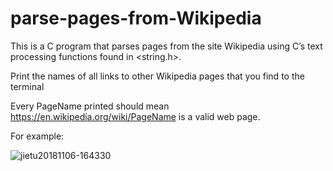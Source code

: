 # parse-pages-from-Wikipedia
This is a C program that parses pages from the site Wikipedia using C’s text processing functions found in <string.h>. 

Print the names of all links to other Wikipedia pages that you find to the terminal

Every PageName printed should mean https://en.wikipedia.org/wiki/PageName is a valid web page.

For example:


![jietu20181106-164330](https://user-images.githubusercontent.com/31902939/48095620-2c307880-e1e3-11e8-9caf-5325feff4611.jpg)
